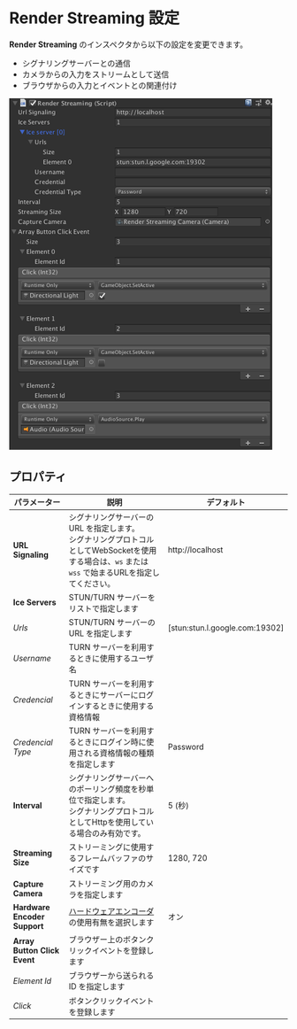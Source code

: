 # Render Streaming 設定

**Render Streaming** のインスペクタから以下の設定を変更できます。

- シグナリングサーバーとの通信
- カメラからの入力をストリームとして送信
- ブラウザからの入力とイベントとの関連付け

![Render Streaming backend](../images/renderstreaming_inspector.png)

## プロパティ

| パラメーター                   | 説明                                                                       | デフォルト                        |
| ---------------------------- | -------------------------------------------------------------------        | ------------------------------- |
| **URL Signaling**            | シグナリングサーバーの URL を指定します。<br>シグナリングプロトコルとしてWebSocketを使用する場合は、`ws` または `wss` で始まるURLを指定してください。| http://localhost                |
| **Ice Servers**              | STUN/TURN サーバーをリストで指定します                                         |                                 |
| *Urls*                       | STUN/TURN サーバーの URL を指定します                                         | [stun:stun.l.google.com:19302\] |
| *Username*                   | TURN サーバーを利用するときに使用するユーザ名                                    |                                 |
| *Credencial*                 | TURN サーバーを利用するときにサーバーにログインするときに使用する資格情報            |                                 |
| *Credencial Type*            | TURN サーバーを利用するときにログイン時に使用される資格情報の種類を指定します        | Password                        |
| **Interval**                 | シグナリングサーバーへのポーリング頻度を秒単位で指定します。<br>シグナリングプロトコルとしてHttpを使用している場合のみ有効です。　| 5 (秒)                           |
| **Streaming Size**           | ストリーミングに使用するフレームバッファのサイズです                              | 1280, 720                       |
| **Capture Camera**           | ストリーミング用のカメラを指定します                                            |                                 |
| **Hardware Encoder Support** | [ハードウェアエンコーダ](index.html#ハードウェアエンコーダー) の使用有無を選択します | オン                            |
| **Array Button Click Event** | ブラウザー上のボタンクリックイベントを登録します                                  |                                 |
| *Element Id*                 | ブラウザーから送られる ID を指定します                                          |                                 |
| *Click*                      | ボタンクリックイベントを登録します                                              |                                 |